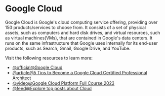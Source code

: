 # Google Cloud

Google Cloud is Google's cloud computing service offering, providing over 150 products/services to choose from. It consists of a set of physical assets, such as computers and hard disk drives, and virtual resources, such as virtual machines(VMs), that are contained in Google's data centers. It runs on the same infrastructure that Google uses internally for its end-user products, such as Search, Gmail, Google Drive, and YouTube.

Visit the following resources to learn more:

- [@official@Google Cloud](https://cloud.google.com/)
- [@article@5 Tips to Become a Google Cloud Certified Professional Architect](https://thenewstack.io/5-tips-to-become-a-google-cloud-certified-professional-architect/)
- [@video@Google Cloud Platform Full Course 2023](https://www.youtube.com/watch?v=fZOz13joN0o)
- [@feed@Explore top posts about Cloud](https://app.daily.dev/tags/cloud?ref=roadmapsh)